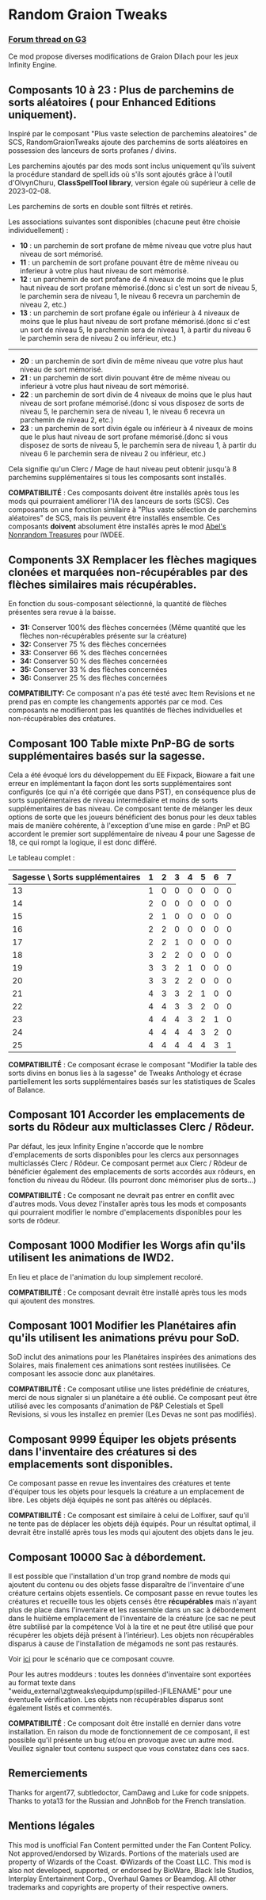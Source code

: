 # Random Graion Tweaks

### [Forum thread on G3](https://www.gibberlings3.net/forums/topic/34458-random-graion-tweaks/)

Ce mod propose diverses modifications de Graion Dilach pour les jeux Infinity Engine.

## Composants 10 à 23 : Plus de parchemins de sorts aléatoires ( pour Enhanced Editions uniquement).

Inspiré par le composant "Plus vaste selection de parchemins aleatoires" de SCS, RandomGraionTweaks ajoute des parchemins de sorts aléatoires en possession des lanceurs de sorts profanes / divins.   

Les parchemins ajoutés par des mods sont inclus uniquement qu'ils suivent la procédure standard de spell.ids où s'ils sont ajoutés grâce à l'outil d'OlvynChuru, **ClassSpellTool library**, version égale où supérieur à celle de 2023-02-08.  
   
Les parchemins de sorts en double sont filtrés et retirés.   

Les associations suivantes sont disponibles (chacune peut être choisie individuellement) :
* **10** : un parchemin de sort profane de même niveau que votre plus haut niveau de sort mémorisé.
* **11** : un parchemin de sort profane pouvant être de même niveau ou inferieur à votre plus haut niveau de sort mémorisé.
* **12** : un parchemin de sort profane de 4 niveaux de moins que le plus haut niveau de sort profane mémorisé.(donc si c'est un sort de niveau 5, le parchemin sera de niveau 1, le niveau 6 recevra un parchemin de niveau 2, etc.)
* **13** : un parchemin de sort profane égale ou inférieur à 4 niveaux de moins que le plus haut niveau de sort profane mémorisé.(donc si c'est un sort de niveau 5, le parchemin sera de niveau 1, à partir du niveau 6 le parchemin sera de niveau 2 ou inférieur, etc.)

---

* **20** : un parchemin de sort divin de même niveau que votre plus haut niveau de sort mémorisé.
* **21** : un parchemin de sort divin pouvant être de même niveau ou inferieur à votre plus haut niveau de sort mémorisé.
* **22** : un parchemin de sort divin de 4 niveaux de moins que le plus haut niveau de sort profane mémorisé.(donc si vous disposez de sorts de niveau 5, le parchemin sera de niveau 1, le niveau 6 recevra un parchemin de niveau 2, etc.)
* **23** : un parchemin de sort divin égale ou inférieur à 4 niveaux de moins que le plus haut niveau de sort profane mémorisé.(donc si vous disposez de sorts de niveau 5, le parchemin sera de niveau 1, à partir du niveau 6 le parchemin sera de niveau 2 ou inférieur, etc.)

Cela signifie qu'un Clerc / Mage de haut niveau peut obtenir jusqu'à 8 parchemins supplémentaires si tous les composants sont installés.

**COMPATIBILITÉ** : Ces composants doivent être installés après tous les mods qui pourraient améliorer l'IA des lanceurs de sorts (SCS). Ces composants on une fonction similaire à "Plus vaste sélection de parchemins aléatoires" de SCS, mais ils peuvent être installés ensemble. Ces composants **doivent** absolument être installés après le mod [Abel's Nonrandom Treasures](https://forums.beamdog.com/discussion/83483/mod-nonrandom-treasures) pour IWDEE.

## Components 3X Remplacer les flèches magiques clonées et marquées non-récupérables par des flèches similaires mais récupérables.

En fonction du sous-composant sélectionné, la quantité de flèches présentes sera revue à la baisse.
- __31:__ Conserver 100% des flèches concernées (Même quantité que les flèches non-récupérables présente sur la créature)
- __32:__ Conserver 75 % des flèches concernées
- __33:__ Conserver 66 % des flèches concernées
- __34:__ Conserver 50 % des flèches concernées
- __35:__ Conserver 33 % des flèches concernées
- __36:__ Conserver 25 % des flèches concernées

__COMPATIBILITY:__ Ce composant n'a pas été testé avec Item Revisions et ne prend pas en compte les changements apportés par ce mod. Ces composants ne modifieront pas les quantités de flèches individuelles et non-récupérables des créatures.  

## Composant 100 Table mixte PnP-BG de sorts supplémentaires basés sur la sagesse.

Cela a été évoqué lors du développement du EE Fixpack, Bioware a fait une erreur en implémentant la façon dont les sorts supplémentaires sont configurés (ce qui n'a été corrigée que dans PST), en conséquence plus de sorts supplémentaires de niveau intermédiaire et moins de sorts supplémentaires de bas niveau. Ce composant tente de mélanger les deux options de sorte que les joueurs bénéficient des bonus pour les deux tables mais de manière cohérente, à l'exception d'une mise en garde : PnP et BG accordent le premier sort supplémentaire de niveau 4 pour une Sagesse de 18, ce qui rompt la logique, il est donc différé.

Le tableau complet :

| Sagesse \ Sorts supplémentaires   | 1 | 2 | 3 | 4 | 5 | 6 | 7 |
|-----------------------------------|---|---|---|---|---|---|---|
|                  13               | 1 | 0 | 0 | 0 | 0 | 0 | 0 |
|                  14               | 2 | 0 | 0 | 0 | 0 | 0 | 0 |
|                  15               | 2 | 1 | 0 | 0 | 0 | 0 | 0 |
|                  16               | 2 | 2 | 0 | 0 | 0 | 0 | 0 |
|                  17               | 2 | 2 | 1 | 0 | 0 | 0 | 0 |
|                  18               | 3 | 2 | 2 | 0 | 0 | 0 | 0 |
|                  19               | 3 | 3 | 2 | 1 | 0 | 0 | 0 |
|                  20               | 3 | 3 | 2 | 2 | 0 | 0 | 0 |
|                  21               | 4 | 3 | 3 | 2 | 1 | 0 | 0 |
|                  22               | 4 | 4 | 3 | 3 | 2 | 0 | 0 |
|                  23               | 4 | 4 | 4 | 3 | 2 | 1 | 0 |
|                  24               | 4 | 4 | 4 | 4 | 3 | 2 | 0 |
|                  25               | 4 | 4 | 4 | 4 | 4 | 3 | 1 |

**COMPATIBILITÉ** : Ce composant écrase le composant "Modifier la table des sorts divins en bonus lies à la sagesse" de Tweaks Anthology et écrase partiellement les sorts supplémentaires basés sur les statistiques de Scales of Balance.

## Composant 101 Accorder les emplacements de sorts du Rôdeur aux multiclasses Clerc / Rôdeur.

Par défaut, les jeux Infinity Engine n'accorde que le nombre d'emplacements de sorts disponibles pour les clercs aux personnages multiclassés Clerc / Rôdeur. Ce composant permet aux Clerc / Rôdeur de bénéficier également des emplacements de sorts accordés aux rôdeurs, en fonction du niveau du Rôdeur. (Ils pourront donc mémoriser plus de sorts...)

**COMPATIBILITÉ** : Ce composant ne devrait pas entrer en conflit avec d'autres mods. Vous devez l'installer après tous les mods et composants qui pourraient modifier le nombre d'emplacements disponibles pour les sorts de rôdeur.


## Composant 1000 Modifier les Worgs afin qu'ils utilisent les animations de IWD2.

En lieu et place de l'animation du loup simplement recoloré.

**COMPATIBILITÉ** : Ce composant devrait être installé après tous les mods qui ajoutent des monstres.

## Composant 1001 Modifier les Planétaires afin qu'ils utilisent les animations prévu pour SoD.

SoD inclut des animations pour les Planétaires inspirées des animations des Solaires, mais finalement ces animations sont restées inutilisées. Ce composant les associe donc aux planétaires.

**COMPATIBILITÉ** : Ce composant utilise une listes prédéfinie de créatures, merci de nous signaler si un planétaire a été oublié. Ce composant peut être utilisé avec les composants d'animation de P&P Celestials et Spell Revisions, si vous les installez en premier (Les Devas ne sont pas modifiés).

## Composant 9999 Équiper les objets présents dans l'inventaire des créatures si des emplacements sont disponibles.

Ce composant passe en revue les inventaires des créatures et tente d'équiper tous les objets pour lesquels la créature a un emplacement de libre. Les objets déjà équipés ne sont pas altérés ou déplacés.

**COMPATIBILITÉ** : Ce composant est similaire à celui de Lolfixer, sauf qu'il ne tente pas de déplacer les objets déjà équipés. Pour un résultat optimal, il devrait être installé après tous les mods qui ajoutent des objets dans le jeu.

## Composant 10000 Sac à débordement.

Il est possible que l'installation d'un trop grand nombre de mods qui ajoutent du contenu ou des objets fasse disparaître de l'inventaire d'une créature certains objets essentiels. Ce composant passe en revue toutes les créatures et recueille tous les objets censés être **récupérables** mais n'ayant plus de place dans l'inventaire et les rassemble dans un sac à débordement dans le huitième emplacement de l'inventaire de la créature  (ce sac ne peut être subtilisé par la compétence Vol à la tire et ne peut être utilisé que pour récupérer les objets déjà présent à l’intérieur). Les objets non récupérables disparus à cause de l'installation de mégamods ne sont pas restaurés.

Voir [ici](https://www.gibberlings3.net/forums/topic/35016-do-cres-drop-all-their-assigned-items-or-is-there-a-limit-split-from-please-check-my-install-list-26-eet) pour le scénario que ce composant couvre.

Pour les autres moddeurs : toutes les données d'inventaire sont exportées au format texte dans "weidu_external\zgtweaks\equipdump\(spilled-)FILENAME" pour une éventuelle vérification. Les objets non récupérables disparus sont également listés et commentés.

**COMPATIBILITÉ** : Ce composant doit être installé en dernier dans votre installation. En raison du mode de fonctionnement de ce composant, il est possible qu'il présente un bug et/ou en provoque avec un autre mod. Veuillez signaler tout contenu suspect que vous constatez dans ces sacs.

## Remerciements

Thanks for argent77, subtledoctor, CamDawg and Luke for code snippets.
Thanks to yota13 for the Russian and JohnBob for the French translation.

## Mentions légales

This mod is unofficial Fan Content permitted under the Fan Content Policy. Not approved/endorsed by Wizards. Portions of the materials used are property of Wizards of the Coast. ©Wizards of the Coast LLC. This mod is also not developed, supported, or endorsed by BioWare, Black Isle Studios, Interplay Entertainment Corp., Overhaul Games or Beamdog. All other trademarks and copyrights are property of their respective owners.
